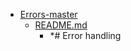 - <a href = "E:\Node_projects\Node_Way\Education\Timur_Video_JS\ind_8\Errors-master\cat.Errors-master\dir.Errors-master.md">Errors-master</a>
    - <a href = "E:\Node_projects\Node_Way\Education\Timur_Video_JS\ind_8\Errors-master\README.md">README.md</a>
        - *# Error handling
